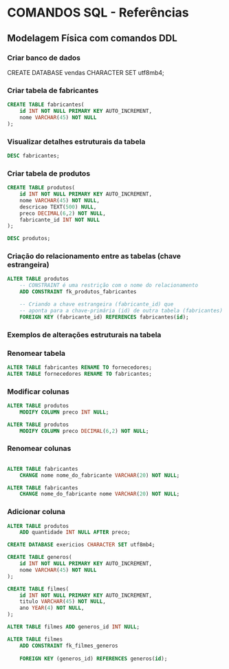 # COMANDOS SQL - Referências

## Modelagem Física com comandos DDL

### Criar banco de dados

CREATE DATABASE vendas CHARACTER SET utf8mb4;

### Criar tabela de fabricantes

```sql
CREATE TABLE fabricantes(
    id INT NOT NULL PRIMARY KEY AUTO_INCREMENT,
    nome VARCHAR(45) NOT NULL 
);
```

### Visualizar detalhes estruturais da tabela

```sql
DESC fabricantes;
```

### Criar tabela de produtos

```sql
CREATE TABLE produtos(
    id INT NOT NULL PRIMARY KEY AUTO_INCREMENT,
    nome VARCHAR(45) NOT NULL,
    descricao TEXT(500) NULL,
    preco DECIMAL(6,2) NOT NULL,
    fabricante_id INT NOT NULL
);
```

```sql
DESC produtos;
```

### Criação do relacionamento entre as tabelas (chave estrangeira)

```sql 
ALTER TABLE produtos
    -- CONSTRAINT é uma restrição com o nome do relacionamento
    ADD CONSTRAINT fk_produtos_fabricantes

    -- Criando a chave estrangeira (fabricante_id) que
    -- aponta para a chave-primária (id) de outra tabela (fabricantes)
    FOREIGN KEY (fabricante_id) REFERENCES fabricantes(id); 
```

### Exemplos de alterações estruturais na tabela

### Renomear tabela

```sql
ALTER TABLE fabricantes RENAME TO fornecedores;
ALTER TABLE fornecedores RENAME TO fabricantes;
```

### Modificar colunas

```sql
ALTER TABLE produtos
    MODIFY COLUMN preco INT NULL;

ALTER TABLE produtos
    MODIFY COLUMN preco DECIMAL(6,2) NOT NULL;
```

### Renomear colunas

```sql

ALTER TABLE fabricantes
    CHANGE nome nome_do_fabricante VARCHAR(20) NOT NULL;

ALTER TABLE fabricantes
    CHANGE nome_do_fabricante nome VARCHAR(20) NOT NULL;
```

### Adicionar coluna

```sql
ALTER TABLE produtos
    ADD quantidade INT NULL AFTER preco;
```


<!-- EXERCÍCIO -->

```sql
CREATE DATABASE exericios CHARACTER SET utf8mb4;

CREATE TABLE generos(
    id INT NOT NULL PRIMARY KEY AUTO_INCREMENT,
    nome VARCHAR(45) NOT NULL 
);

CREATE TABLE filmes(
    id INT NOT NULL PRIMARY KEY AUTO_INCREMENT,
    titulo VARCHAR(45) NOT NULL,
    ano YEAR(4) NOT NULL,
);

ALTER TABLE filmes ADD generos_id INT NULL;

ALTER TABLE filmes
	ADD CONSTRAINT fk_filmes_generos
    
    FOREIGN KEY (generos_id) REFERENCES generos(id);
```
